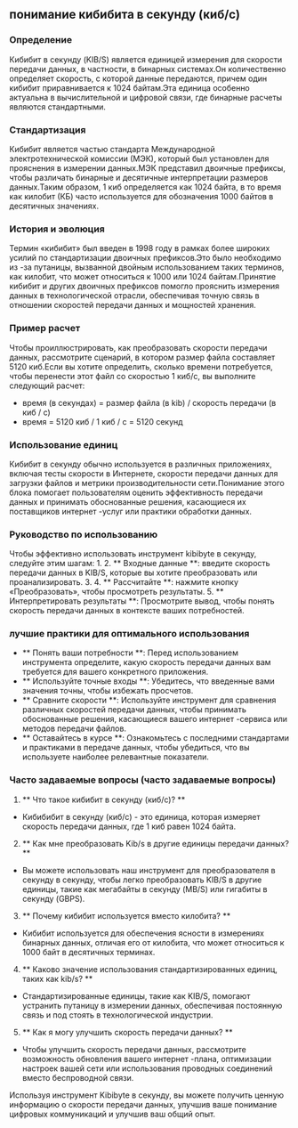 ## понимание кибибита в секунду (киб/с)

### Определение
Кибибит в секунду (KIB/S) является единицей измерения для скорости передачи данных, в частности, в бинарных системах.Он количественно определяет скорость, с которой данные передаются, причем один кибибит приравнивается к 1024 байтам.Эта единица особенно актуальна в вычислительной и цифровой связи, где бинарные расчеты являются стандартными.

### Стандартизация
Кибибит является частью стандарта Международной электротехнической комиссии (МЭК), который был установлен для прояснения в измерении данных.МЭК представил двоичные префиксы, чтобы различать бинарные и десятичные интерпретации размеров данных.Таким образом, 1 киб определяется как 1024 байта, в то время как килобит (КБ) часто используется для обозначения 1000 байтов в десятичных значениях.

### История и эволюция
Термин «кибибит» был введен в 1998 году в рамках более широких усилий по стандартизации двоичных префиксов.Это было необходимо из -за путаницы, вызванной двойным использованием таких терминов, как килобит, что может относиться к 1000 или 1024 байтам.Принятие кибибит и других двоичных префиксов помогло прояснить измерения данных в технологической отрасли, обеспечивая точную связь в отношении скоростей передачи данных и мощностей хранения.

### Пример расчет
Чтобы проиллюстрировать, как преобразовать скорости передачи данных, рассмотрите сценарий, в котором размер файла составляет 5120 киб.Если вы хотите определить, сколько времени потребуется, чтобы перенести этот файл со скоростью 1 киб/с, вы выполните следующий расчет:

- время (в секундах) = размер файла (в kib) / скорость передачи (в киб / с)
- время = 5120 киб / 1 киб / с = 5120 секунд

### Использование единиц
Кибибит в секунду обычно используется в различных приложениях, включая тесты скорости в Интернете, скорости передачи данных для загрузки файлов и метрики производительности сети.Понимание этого блока помогает пользователям оценить эффективность передачи данных и принимать обоснованные решения, касающиеся их поставщиков интернет -услуг или практики обработки данных.

### Руководство по использованию
Чтобы эффективно использовать инструмент kibibyte в секунду, следуйте этим шагам:
1.
2. ** Входные данные **: введите скорость передачи данных в KIB/S, которые вы хотите преобразовать или проанализировать.
3.
4. ** Рассчитайте **: нажмите кнопку «Преобразовать», чтобы просмотреть результаты.
5. ** Интерпретировать результаты **: Просмотрите вывод, чтобы понять скорость передачи данных в контексте ваших потребностей.

### лучшие практики для оптимального использования
- ** Понять ваши потребности **: Перед использованием инструмента определите, какую скорость передачи данных вам требуется для вашего конкретного приложения.
- ** Используйте точные входы **: Убедитесь, что введенные вами значения точны, чтобы избежать просчетов.
- ** Сравните скорости **: Используйте инструмент для сравнения различных скоростей передачи данных, чтобы принимать обоснованные решения, касающиеся вашего интернет -сервиса или методов передачи файлов.
- ** Оставайтесь в курсе **: Ознакомьтесь с последними стандартами и практиками в передаче данных, чтобы убедиться, что вы используете наиболее релевантные показатели.

### Часто задаваемые вопросы (часто задаваемые вопросы)

1. ** Что такое кибибит в секунду (киб/с)? **
- Кибибибит в секунду (киб/с) - это единица, которая измеряет скорость передачи данных, где 1 киб равен 1024 байта.

2. ** Как мне преобразовать Kib/s в другие единицы передачи данных? **
- Вы можете использовать наш инструмент для преобразователя в секунду в секунду, чтобы легко преобразовать KIB/S в другие единицы, такие как мегабайты в секунду (MB/S) или гигабиты в секунду (GBPS).

3. ** Почему кибибит используется вместо килобита? **
- Кибибит используется для обеспечения ясности в измерениях бинарных данных, отличая его от килобита, что может относиться к 1000 байт в десятичных терминах.

4. ** Каково значение использования стандартизированных единиц, таких как kib/s? **
- Стандартизированные единицы, такие как KIB/S, помогают устранить путаницу в измерении данных, обеспечивая постоянную связь и под стоять в технологической индустрии.

5. ** Как я могу улучшить скорость передачи данных? **
- Чтобы улучшить скорость передачи данных, рассмотрите возможность обновления вашего интернет -плана, оптимизации настроек вашей сети или использования проводных соединений вместо беспроводной связи.

Используя инструмент Kibibyte в секунду, вы можете получить ценную информацию о скорости передачи данных, улучшив ваше понимание цифровых коммуникаций и улучшив ваш общий опыт.